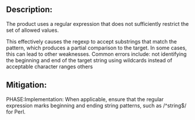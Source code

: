 ## Description:

The product uses a regular expression that does not sufficiently restrict the set of allowed values.

This effectively causes the regexp to accept substrings that match the pattern, which produces a partial comparison to the target. In some cases, this can lead to other weaknesses. Common errors include: not identifying the beginning and end of the target string using wildcards instead of acceptable character ranges others

## Mitigation:


PHASE:Implementation:
When applicable, ensure that the regular expression marks beginning and ending string patterns, such as /^string$/ for Perl.

